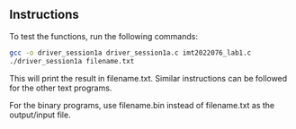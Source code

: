 ## Instructions
To test the functions, run the following commands:
```bash
gcc -o driver_session1a driver_session1a.c imt2022076_lab1.c
./driver_session1a filename.txt
```
This will print the result in filename.txt. Similar instructions can be followed for the other text programs.

For the binary programs, use filename.bin instead of filename.txt as the output/input file.